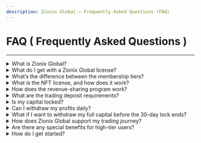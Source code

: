 ```yaml
---
description: Zionix Global — Frequently Asked Questions (FAQ)
---
```


# FAQ ( Frequently Asked Questions )

***

<details>

<summary>What is Zionix Global?</summary>

Zionix Global is a next-generation decentralized trading ecosystem that empowers users with AI-driven trading bots, premium trading education, NFT-based asset licenses, and real-time revenue sharing. Our platform blends automation with knowledge to create smart, independent investors.

</details>

<details>

<summary>What do I get with a Zionix Global license?</summary>

Every license tier includes:
\
• Full-year access to AI trading bots
\
• Premium trading education & training
\
• Daily/weekly crypto trading signals
\
• Revenue-sharing on bot profits
\
• NFT bot license with future marketplace access
\
• 24/7 customer support and private community access

</details>

<details>

<summary>What’s the difference between the membership tiers?</summary>

Each tier—Starter, Standard, Advanced, Elite, and VIP—offers progressively more advanced features:
\
• Higher trading signal frequency
\
• Enhanced education access (from basic to executive-level)
\
• Increased daily revenue share percentages (up to 1.5%)
\
• Advanced bots, coaching calls, custom optimization, and exclusive perks

See the full comparison in the Membership Packages section.

</details>

<details>

<summary>What is the NFT license, and how does it work?</summary>

Each bot license is issued as a unique NFT, granting verifiable digital ownership. In future updates, users will be able to:
\
• Resell or trade licenses on the Zionix Global Marketplace
\
• Access limited edition bots with long-term asset value

</details>

<details>

<summary>How does the revenue-sharing program work?</summary>

All profits generated by your assigned bot are shared daily based on your membership tier. Users can withdraw profits 24/7 directly to their crypto wallets. Your capital remains under your control, and Zionix Global charges no custody fees.

</details>

<details>

<summary>What are the trading deposit requirements?</summary>

Minimum deposits (excluding license fees) vary by tier:
\
• Starter/Standard: $99
\
• Advanced: $2,499
\
• Elite: $10,499
\
• VIP: $21,499
\
There is no upper limit to how much you can deposit.

</details>

<details>

<summary>Is my capital locked?</summary>

Yes, all trading deposits are locked for 30 days. During this period, you can only withdraw profits. The lock resets for new deposits only, not for existing capital.

</details>

<details>

<summary>Can I withdraw my profits daily?</summary>

Yes. Profits are withdrawable 24/7, with most withdrawals processed instantly or within 24 hours.

</details>

<details>

<summary>What if I want to withdraw my full capital before the 30-day lock ends?</summary>

Early withdrawals are possible but incur a 20% penalty fee on the principal. Full withdrawal will also result in termination of your bot license, requiring you to purchase a new one if you wish to return.

</details>

<details>

<summary>How does Zionix Global support my trading journey?</summary>

We go beyond automation by offering:
\
• Weekly trading masterclasses
\
• Structured educational pathways with certifications
\
• Regular market insights and strategy updates
\
• 1-on-1 coaching (Advanced tier and above)
\
• Custom bot services and executive mentorship (Elite & VIP)

</details>

<details>

<summary>Are there any special benefits for high-tier users?</summary>

Yes. Advanced, Elite, and VIP members enjoy:
\
• Custom bot configuration
\
• Beta access to new bot versions
\
• Eligibility for exclusive tournaments and larger prize pools
\
• VIP invitations to leadership programs, events, and recognition trips

</details>

<details>

<summary>How do I get started?</summary>



1. Choose your membership tier
2. Purchase your license
3. Deposit your trading capital
4. Activate your bot and start receiving profits and training
5. Join the Zionix Global community and evolve into a smarter trader

</details>
